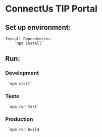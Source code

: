 # ConnectUs TIP Portal

## Set up environment:
		
	Install Dependencies 
		`npm install`

## Run:
  ### Development
     `npm start`

  ### Tests
     `npm run test`

  ### Production
     `npm run build`